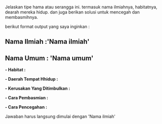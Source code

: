 Jelaskan tipe hama atau serangga ini.
termasuk nama ilmiahnya, habitatnya, dearah mereka hidup. dan juga berikan solusi untuk mencegah dan membasmihnya.

berikut format output yang saya inginkan :
## Nama Ilmiah :'Nama ilmiah'
## Nama Umum : 'Nama umum'

**- Habitat :**

**- Daerah Tempat Hhidup :**

**- Kerusakan Yang Ditimbulkan :**

**- Cara Pembasmian :**

**- Cara Pencegahan :**

Jawaban harus langsung dimulai dengan 'Nama ilmiah'